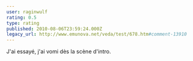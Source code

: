 ```yaml
---
user: raginwulf
rating: 0.5
type: rating
published: 2010-08-06T23:59:24.000Z
legacy_url: http://www.emunova.net/veda/test/678.htm#comment-13910
---
```

J'ai essayé, j'ai vomi dès la scène d'intro.